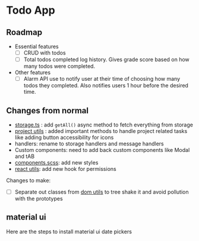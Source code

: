 # Todo App

## Roadmap

- Essential features
  - [ ] CRUD with todos
  - [ ] Total todos completed log history. Gives grade score based on how many todos were completed.
- Other features
  - [ ] Alarm API use to notify user at their time of choosing how many todos they completed. Also notifies users 1 hour before the desired time.

## Changes from normal

- [storage.ts](src/utils/api/storage.ts) : add `getAll()` async method to fetch everything from storage
- [project utils](src\utils\projectUtils.tsx) : added important methods to handle project related tasks like adding button accessibility for icons
- handlers: rename to storage handlers and message handlers
- Custom components: need to add back custom components like Modal and tAB
- [components.scss](src\utils\style-utils\components.scss): add new styles
- [react utils](src\utils\ReactUtils.tsx): add new hook for permissions

Changes to make:

- [ ] Separate out classes from [dom utils](src\utils\domUtils.ts) to tree shake it and avoid pollution with the prototypes

## material ui

Here are the steps to install material ui date pickers
